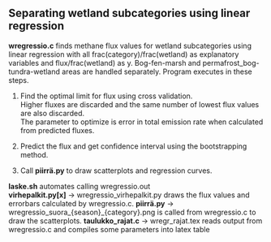 ## Separating wetland subcategories using linear regression
**wregressio<area>.c** finds methane flux values for wetland subcategories using linear regression with all frac(category)/frac(wetland) as explanatory variables and flux/frac(wetland) as y. Bog-fen-marsh and permafrost_bog-tundra-wetland areas are handled separately. Program executes in these steps.

1. Find the optimal limit for flux using cross validation. \
   Higher fluxes are discarded and the same number of lowest flux values are also discarded. \
   The parameter to optimize is error in total emission rate when calculated from predicted fluxes.

2. Predict the flux and get confidence interval using the bootstrapping method.

3. Call **piirrä.py** to draw scatterplots and regression curves.

**laske.sh** automates calling wregressio<area>.out \
**virhepalkit.py[x]** &rarr; wregressio_virhepalkit.py draws the flux values and errorbars calculated by wregressio<area>.c.
**piirrä.py** &rarr; wregressio\_suora_{season}_{category}.png is called from wregressio.c to draw the scatterplots.
**taulukko_rajat.c** &rarr; wregr_rajat.tex reads output from wregressio.c and compiles some parameters into latex table
